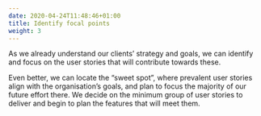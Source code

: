 ```yaml
---
date: 2020-04-24T11:48:46+01:00
title: Identify focal points
weight: 3
---
```


As we already understand our clients’ strategy and goals, we can identify and focus on the user stories that will contribute towards these.

Even better, we can locate the “sweet spot”, where prevalent user stories align with the organisation’s goals, and plan to focus the majority of our future effort there. We decide on the minimum group of user stories to deliver and begin to plan the features that will meet them.
